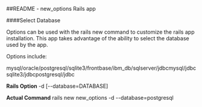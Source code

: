 ##README  - new_options Rails app

####Select Database

Options can be used with the rails new command to customize the rails app installation.  This app takes advantage of the ability to select the database used by the app.

Options include:

mysql/oracle/postgresql/sqlite3/frontbase/ibm_db/sqlserver/jdbcmysql/jdbcsqlite3/jdbcpostgresql/jdbc


**Rails Option**
-d [--database=DATABASE]

**Actual Command**
rails new new_options -d --database=postgresql

